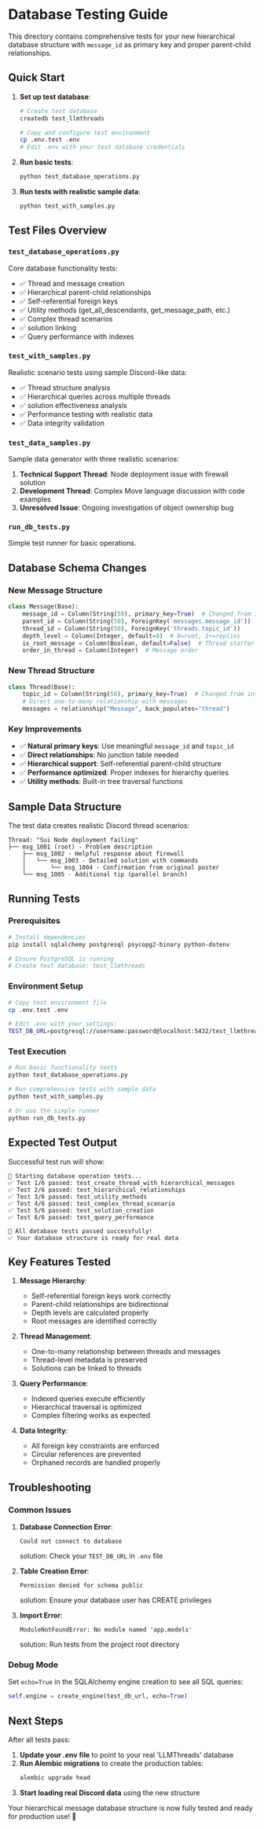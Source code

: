 # Database Testing Guide

This directory contains comprehensive tests for your new hierarchical database structure with `message_id` as primary key and proper parent-child relationships.

## Quick Start

1. **Set up test database**:
   ```bash
   # Create test database
   createdb test_llmthreads
   
   # Copy and configure test environment
   cp .env.test .env
   # Edit .env with your test database credentials
   ```

2. **Run basic tests**:
   ```bash
   python test_database_operations.py
   ```

3. **Run tests with realistic sample data**:
   ```bash
   python test_with_samples.py
   ```

## Test Files Overview

### `test_database_operations.py`
Core database functionality tests:
- ✅ Thread and message creation
- ✅ Hierarchical parent-child relationships
- ✅ Self-referential foreign keys
- ✅ Utility methods (get_all_descendants, get_message_path, etc.)
- ✅ Complex thread scenarios
- ✅ solution linking
- ✅ Query performance with indexes

### `test_with_samples.py`
Realistic scenario tests using sample Discord-like data:
- ✅ Thread structure analysis
- ✅ Hierarchical queries across multiple threads
- ✅ solution effectiveness analysis
- ✅ Performance testing with realistic data
- ✅ Data integrity validation

### `test_data_samples.py`
Sample data generator with three realistic scenarios:
1. **Technical Support Thread**: Node deployment issue with firewall solution
2. **Development Thread**: Complex Move language discussion with code examples
3. **Unresolved Issue**: Ongoing investigation of object ownership bug

### `run_db_tests.py`
Simple test runner for basic operations.

## Database Schema Changes

### New Message Structure
```python
class Message(Base):
    message_id = Column(String(50), primary_key=True)  # Changed from integer ID
    parent_id = Column(String(50), ForeignKey('messages.message_id'))  # Self-reference
    thread_id = Column(String(50), ForeignKey('threads.topic_id'))
    depth_level = Column(Integer, default=0)  # 0=root, 1+=replies
    is_root_message = Column(Boolean, default=False)  # Thread starter
    order_in_thread = Column(Integer)  # Message order
```

### New Thread Structure  
```python
class Thread(Base):
    topic_id = Column(String(50), primary_key=True)  # Changed from integer ID
    # Direct one-to-many relationship with messages
    messages = relationship("Message", back_populates="thread")
```

### Key Improvements
- ✅ **Natural primary keys**: Use meaningful `message_id` and `topic_id`
- ✅ **Direct relationships**: No junction table needed
- ✅ **Hierarchical support**: Self-referential parent-child structure
- ✅ **Performance optimized**: Proper indexes for hierarchy queries
- ✅ **Utility methods**: Built-in tree traversal functions

## Sample Data Structure

The test data creates realistic Discord thread scenarios:

```
Thread: "Sui Node deployment failing"
├── msg_1001 (root) - Problem description
    ├── msg_1002 - Helpful response about firewall
    │   └── msg_1003 - Detailed solution with commands
    │       └── msg_1004 - Confirmation from original poster
    └── msg_1005 - Additional tip (parallel branch)
```

## Running Tests

### Prerequisites
```bash
# Install dependencies
pip install sqlalchemy postgresql psycopg2-binary python-dotenv

# Ensure PostgreSQL is running
# Create test database: test_llmthreads
```

### Environment Setup
```bash
# Copy test environment file
cp .env.test .env

# Edit .env with your settings:
TEST_DB_URL=postgresql://username:password@localhost:5432/test_llmthreads
```

### Test Execution
```bash
# Run basic functionality tests
python test_database_operations.py

# Run comprehensive tests with sample data
python test_with_samples.py

# Or use the simple runner
python run_db_tests.py
```

## Expected Test Output

Successful test run will show:
```
🚀 Starting database operation tests...
✅ Test 1/6 passed: test_create_thread_with_hierarchical_messages
✅ Test 2/6 passed: test_hierarchical_relationships
✅ Test 3/6 passed: test_utility_methods
✅ Test 4/6 passed: test_complex_thread_scenario
✅ Test 5/6 passed: test_solution_creation
✅ Test 6/6 passed: test_query_performance

🎉 All database tests passed successfully!
✅ Your database structure is ready for real data
```

## Key Features Tested

1. **Message Hierarchy**:
   - Self-referential foreign keys work correctly
   - Parent-child relationships are bidirectional
   - Depth levels are calculated properly
   - Root messages are identified correctly

2. **Thread Management**:
   - One-to-many relationship between threads and messages
   - Thread-level metadata is preserved
   - Solutions can be linked to threads

3. **Query Performance**:
   - Indexed queries execute efficiently
   - Hierarchical traversal is optimized
   - Complex filtering works as expected

4. **Data Integrity**:
   - All foreign key constraints are enforced
   - Circular references are prevented
   - Orphaned records are handled properly

## Troubleshooting

### Common Issues

1. **Database Connection Error**:
   ```
   Could not connect to database
   ```
   solution: Check your `TEST_DB_URL` in `.env` file

2. **Table Creation Error**:
   ```
   Permission denied for schema public
   ```
   solution: Ensure your database user has CREATE privileges

3. **Import Error**:
   ```
   ModuleNotFoundError: No module named 'app.models'
   ```
   solution: Run tests from the project root directory

### Debug Mode
Set `echo=True` in the SQLAlchemy engine creation to see all SQL queries:

```python
self.engine = create_engine(test_db_url, echo=True)
```

## Next Steps

After all tests pass:

1. **Update your .env file** to point to your real 'LLMThreads' database
2. **Run Alembic migrations** to create the production tables:
   ```bash
   alembic upgrade head
   ```
3. **Start loading real Discord data** using the new structure

Your hierarchical message database structure is now fully tested and ready for production use! 🚀